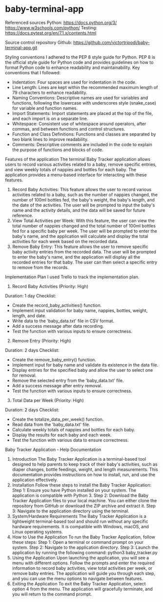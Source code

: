 # baby-terminal-app

Referenced sources
Python: https://docs.python.org/3/
        https://www.w3schools.com/python/
Testing: https://docs.pytest.org/en/7.1.x/contents.html


Source control repository
Github: https://github.com/victortripodi/baby-terminal-app.git

Styling conventions
I adhered to the PEP 8 style guide for Python. PEP 8 is the official style guide for Python code and provides guidelines on how to format Python code to enhance readability and maintainability. Key conventions that I followed:
- Indentation: Four spaces are used for indentation in the code.
- Line Length: Lines are kept within the recommended maximum length of 79 characters to enhance readability.
- Naming Conventions: Descriptive names are used for variables and functions, following the lowercase with underscores style (snake_case) for variable and function names.
- Import Statements: Import statements are placed at the top of the file, and each import is on a separate line.
- Whitespace: Consistent use of whitespace around operators, after commas, and between functions and control structures.
- Function and Class Definitions: Functions and classes are separated by two blank lines to improve readability.
- Comments: Descriptive comments are included in the code to explain the purpose of functions and blocks of code.

Features of the application
The terminal Baby Tracker application allows users to record various activities related to a baby, remove specific entries, and view weekly totals of nappies and bottles for each baby. The application provides a menu-based interface for interacting with these features.

1. Record Baby Activities:
This feature allows the user to record various activities related to a baby, such as the number of nappies changed, the number of 100ml bottles fed, the baby's weight, the baby's length, and the date of the activities. The user will be prompted to input the baby's name and the activity details, and the data will be saved for future reference.
2. View Total Activities per Week:
With this feature, the user can view the total number of nappies changed and the total number of 100ml bottles fed for a specific baby per week. The user will be prompted to enter the baby's name, and the application will calculate and display the total activities for each week based on the recorded data.
3. Remove Baby Entry:
This feature allows the user to remove specific baby activity entries from the recorded data. The user will be prompted to enter the baby's name, and the application will display all the recorded entries for that baby. The user can then select a specific entry to remove from the records.


Implementation Plan
I used Trello to track the implementation plan. 


1. Record Baby Activities (Priority: High)

Duration: 1 day
Checklist:
 - Create the record_baby_activities() function.
 - Implement input validation for baby name, nappies, bottles, weight, length, and date.
 - Write data to the 'baby_data.txt' file in CSV format.
 - Add a success message after data recording.
 - Test the function with various inputs to ensure correctness.

2. Remove Entry (Priority: High)

Duration: 2 days
Checklist:
 - Create the remove_baby_entry() function.
 - Implement input for baby name and validate its existence in the data file.
 - Display entries for the specified baby and allow the user to select one for removal.
 - Remove the selected entry from the 'baby_data.txt' file.
 - Add a success message after entry removal.
 - Test the function with various inputs to ensure correctness.

3. Total Data per Week (Priority: High)

Duration: 2 days
Checklist:
 - Create the totalize_data_per_week() function.
 - Read data from the 'baby_data.txt' file.
 - Calculate weekly totals of nappies and bottles for each baby.
 - Display the results for each baby and each week.
 - Test the function with various data to ensure correctness.


Baby Tracker Application - Help Documentation
1. Introduction
The Baby Tracker Application is a terminal-based tool designed to help parents to keep track of their baby's activities, such as diaper changes, bottle feedings, weight, and length measurements. This documentation provides instructions on how to install, run, and use the application effectively.
2. Installation
Follow these steps to install the Baby Tracker Application:
Step 1: Ensure you have Python installed on your system. The application is compatible with Python 3.
Step 2: Download the Baby Tracker Application files to your local machine. You can either clone the repository from GitHub or download the ZIP archive and extract it.
Step 3: Navigate to the application directory using the terminal.
3. System/Hardware Requirements
The Baby Tracker Application is a lightweight terminal-based tool and should run without any specific hardware requirements. It is compatible with Windows, macOS, and Linux operating systems.
4. How to Use the Application
To run the Baby Tracker Application, follow these steps:
Step 1: Open a terminal or command prompt on your system.
Step 2: Navigate to the application directory.
Step 3: Launch the application by running the following command:
     python3 baby_tracker.py
5. Using the Application
Upon launching the application, you will see a menu with different options. Follow the prompts and enter the required information to record baby activities, view total activities per week, or remove baby entries. The application will guide you through each step, and you can use the menu options to navigate between features.
6. Exiting the Application
To exit the Baby Tracker Application, select option 4 from the menu. The application will gracefully terminate, and you will return to the command prompt.

